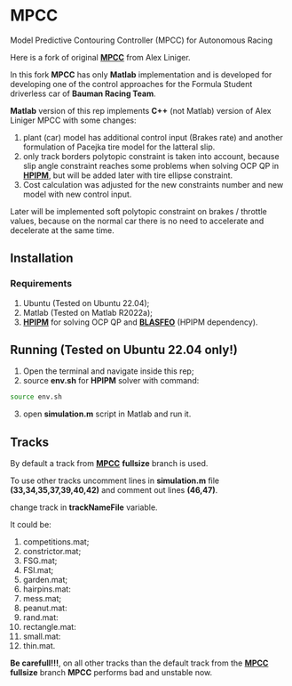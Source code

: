 # MPCC
Model Predictive Contouring Controller (MPCC) for Autonomous Racing

Here is a fork of original [**MPCC**](https://github.com/alexliniger/MPCC) from Alex Liniger.

In this fork **MPCC** has only **Matlab** implementation and is developed for developing one of the control approaches for the Formula Student driverless car of **Bauman Racing Team**.

**Matlab** version of this rep implements **C++** (not Matlab) version of Alex Liniger MPCC with some changes:

1. plant (car) model has additional control input (Brakes rate) and another formulation of Pacejka tire model for the latteral slip. 
2. only track borders polytopic constraint is taken into account, because slip angle constraint reaches some problems when solving OCP QP in [**HPIPM**](https://github.com/giaf/hpipm/tree/master), but will be added later with tire ellipse constraint.
3. Cost calculation was adjusted for the new constraints number and new model with new control input.

Later will be implemented soft polytopic constraint on brakes / throttle values, because on the normal car there is no need to accelerate and decelerate at the same time.

## Installation

### Requirements

1. Ubuntu (Tested on Ubuntu 22.04);
2. Matlab (Tested on Matlab R2022a);
3. [**HPIPM**](https://github.com/giaf/hpipm/tree/master) for solving OCP QP and [**BLASFEO**](https://github.com/giaf/blasfeo) (HPIPM dependency).

## Running (Tested on **Ubuntu 22.04** only!)

1. Open the terminal and navigate inside this rep;
2. source **env.sh** for **HPIPM** solver with command:
```bash
source env.sh
```
3. open **simulation.m** script in Matlab and run it. 

## Tracks

By default a track from [**MPCC**](https://github.com/alexliniger/MPCC) **fullsize** branch is used.

To use other tracks uncomment lines in **simulation.m** file **(33,34,35,37,39,40,42)** and comment out lines **(46,47)**.

change track in **trackNameFile** variable.

It could be:
1. competitions.mat;
2. constrictor.mat;
3. FSG.mat;
4. FSI.mat;
5. garden.mat;
6. hairpins.mat:
7. mess.mat;
8. peanut.mat:
9. rand.mat:
10. rectangle.mat:
11. small.mat:
12. thin.mat.

**Be carefull!!!**, on all other tracks than the default track from the [**MPCC**](https://github.com/alexliniger/MPCC) **fullsize** branch **MPCC** performs bad and unstable now. 


 
